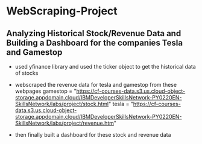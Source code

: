 # WebScraping-Project

## Analyzing Historical Stock/Revenue Data and Building a Dashboard for the companies Tesla and Gamestop

- used yfinance library and used the ticker object to get the historical data of stocks
- webscraped the revenue data for tesla and gamestop from these webpages
  gamestop = "https://cf-courses-data.s3.us.cloud-object-storage.appdomain.cloud/IBMDeveloperSkillsNetwork-PY0220EN-SkillsNetwork/labs/project/stock.html"
  tesla = "https://cf-courses-data.s3.us.cloud-object-storage.appdomain.cloud/IBMDeveloperSkillsNetwork-PY0220EN-SkillsNetwork/labs/project/revenue.htm"

- then finally built a dashboard for these stock and revenue data

  

